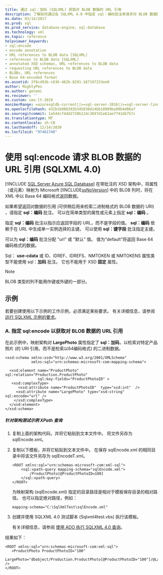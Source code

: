 ```yaml
---
title: 通过 sql：加码 (SQLXML) 获取对 BLOB 数据的 URL 引用
description: 了解如何通过在 SQLXML 4.0 中指定 sql：编码批注来请求对 BLOB 数据的 URL 引用。
ms.date: 03/14/2017
ms.prod: sql
ms.prod_service: database-engine, sql-database
ms.technology: xml
ms.topic: reference
helpviewer_keywords:
- sql:encode
- encode annotation
- URL references to BLOB data [SQLXML]
- references to BLOB data [SQLXML]
- annotated XSD schemas, URL references to BLOB data
- requesting URL references to BLOB data
- BLOBs, URL references
- Base 64-encoded format
ms.assetid: 2f8cd93b-c636-462b-8291-167197233ee0
author: MightyPen
ms.author: genemi
ms.reviewer: ''
ms.custom: seo-lt-2019
monikerRange: =azuresqldb-current||>=sql-server-2016||>=sql-server-linux-2017||=azuresqldb-mi-current
ms.openlocfilehash: 432b1b888392b345038d14bb18909ba90b4d86a7
ms.sourcegitcommit: 1a544cf4dd2720b124c3697d1e62ae7741db757c
ms.translationtype: MT
ms.contentlocale: zh-CN
ms.lasthandoff: 12/14/2020
ms.locfileid: "97461748"
---
```

# <a name="requesting-url-references-to-blob-data-using-sqlencode-sqlxml-40"></a>使用 sql:encode 请求 BLOB 数据的 URL 引用 (SQLXML 4.0)
[!INCLUDE [SQL Server Azure SQL Database](../../includes/applies-to-version/sql-asdb.md)]
  在带批注的 XSD 架构中，将属性（或元素）映射为 Microsoft [!INCLUDE[ssNoVersion](../../includes/ssnoversion-md.md)] 中的 BLOB 列时，将在 XML 中以 Base 64 编码格式返回数据。  
  
 如果希望返回对数据的引用 (可供稍后用来检索二进制格式的 BLOB 数据的 URI) ，请指定 **sql：编码** 批注。 可以在简单类型的属性或元素上指定 **sql：编码** 。  
  
 指定 **sql：编码** 批注以指示应返回字段的 URL，而不是字段的值。 **sql：编码** 依赖于在 URL 中生成单一实例选择的主键。 可以使用 **sql：键字段** 批注指定主键。  
  
 可以为 **sql：编码** 批注分配 "url" 或 "默认" 值。 值为“default”将返回 Base 64 编码格式的数据。  
  
 Sql： **use-cdata** 或 ID、IDREF、IDREFS、NMTOKEN 或 NMTOKENS 属性类型不能使用 sql：**加码** 批注。 它也不能用于 XSD **固定** 属性。  
  
> [!NOTE]  
>  BLOB 类型的列不能用作键或外键的一部分。  
  
## <a name="examples"></a>示例  
 若要创建使用以下示例的工作示例，必须满足某些要求。 有关详细信息，请参阅 [运行 SQLXML 示例的要求](../../relational-databases/sqlxml/requirements-for-running-sqlxml-examples.md)。  
  
### <a name="a-specifying-sqlencode-to-obtain-a-url-reference-to-blob-data"></a>A. 指定 sql:encode 以获取对 BLOB 数据的 URL 引用  
 在此示例中，映射架构对 **LargePhoto** 属性指定了 **sql：加码**，以检索对特定产品照片 (的 URI 引用，而不是检索以64编码格式) 的二进制数据。  
  
```  
<xsd:schema xmlns:xsd="http://www.w3.org/2001/XMLSchema"  
            xmlns:sql="urn:schemas-microsoft-com:mapping-schema">  
  
  <xsd:element name="ProductPhoto" sql:relation="Production.ProductPhoto"   
               sql:key-fields="ProductPhotoID" >  
   <xsd:complexType>  
      <xsd:attribute name="ProductPhotoID"  type="xsd:int"  />  
     <xsd:attribute name="LargePhoto" type="xsd:string" sql:encode="url" />  
    </xsd:complexType>  
  </xsd:element>  
</xsd:schema>  
```  
  
##### <a name="to-test-a-sample-xpath-query-against-the-schema"></a>针对架构测试示例 XPath 查询  
  
1.  复制上面的架构代码，并将它粘贴到文本文件中。 将文件另存为 sqlEncode.xml。  
  
2.  复制以下模板，并将它粘贴到文本文件中。 在保存 sqlEncode.xml 的相同目录中将该文件另存为 sqlEncodeT.xml。  
  
    ```  
    <ROOT xmlns:sql="urn:schemas-microsoft-com:xml-sql">  
        <sql:xpath-query mapping-schema="sqlEncode.xml">  
            /ProductPhoto[@ProductPhotoID=100]  
        </sql:xpath-query>  
    </ROOT>  
    ```  
  
     为映射架构 (sqlEncode.xml) 指定的目录路径是相对于模板保存目录的相对路径。 也可以指定绝对路径，例如：  
  
    ```  
    mapping-schema="C:\SqlXmlTest\sqlEncode.xml"  
    ```  
  
3.  创建并使用 SQLXML 4.0 测试脚本 (Sqlxml4test.vbs) 执行该模板。  
  
     有关详细信息，请参阅 [使用 ADO 执行 SQLXML 4.0 查询](../../relational-databases/sqlxml/using-ado-to-execute-sqlxml-4-0-queries.md)。  
  
 结果如下：  
  
```  
<ROOT xmlns:sql="urn:schemas-microsoft-com:xml-sql">  
   <ProductPhoto ProductPhotoID="100"  
                 LargePhoto="dbobject/Production.ProductPhoto[@ProductPhotoID="100"]/@LargePhoto" />   
</ROOT>  
```  
  
  
